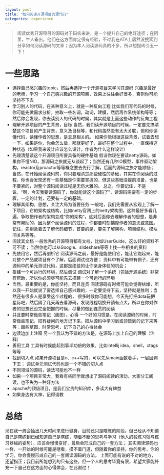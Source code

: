 ```yaml
---
layout: post
title: "如何阅读开源项目的源代码"
categories: experience 
---
```

> 阅读优秀开源项目的源码对于码农来讲，是一个提升自己的绝好途径；在阿里，牛人备出，他们在这方面肯定很有经验，不过我在ATA上居然没搜索到分享如何阅读源码的文章；因为本人阅读源码真的不多，所以想抛砖引玉一下！

# 一些思路
+ 选择自己感兴趣的topic，然后再选择一个开源项目来学习其源码
  兴趣是最好的老师，学习一个自己感兴趣的开源项目，效果上往往会好很多，否则你可能坚持不下去
+ 学习别人的代码，在某种意义上，就是一种反向工程
  比如我们写代码的时候，你可能先做需求分析，抽取一些名词，动词，建模，然后再作系统架构等等；然后你会发现，你去读别人的代码的时候，其实就是上面这些动作的反向工程
+ 理解开源项目的产生背景，目标
  当然，我们读开源项目的时候，一定要先搞清楚这个项目的产生背景，意义及目标等，和代码虽然没有太大关联，但和你读懂代码，读懂作者的思想，是息息相关的。
  如果你能根据这些背景，试着去想一下，如果是你，你会怎么做，那就更好了，最好在整个过程中，一直保持这种状态（如果我来设计应该怎么设计，作者为什么这样设计）
+ 先理清楚读这个开源项目所要具备的硬件基础
  假设你现在要读netty源码，如果你不懂NIO，那源码之旅就无从谈起了；当然还有几种IO模型，事件驱动架构，reactor及proactor等等概念要去先行了解，后面的源码之旅才能顺畅；
  当然，在开始阅读源码前，你只要理清楚那些硬性的基础，其实在你阅读的过程，你也会发现还有一些基础是你需要掌握的，但这些基础没提前准备，也是不要紧的，对整个源码阅读过程是无伤大雅的。
  总之，你要记住，不是说，“啊，今天我要读源码了，你就能读这个源码了”，读源码需要有一定的步骤，一定的计划，还要有一定的基础。
+ 理解其架构，思想，关注大局为首要任务
  一般地，我们先需要从宏观上了解一下项目，它的架构或结构，比如netty官网上的netty架构图，这种最好多看几遍，争取把作者的架构变成“你的架构”，这对后面你去理解作者的思想，是非常有帮助的，因为整个阅读源码的过程，你都要时刻揣摩作者的意思或意图。
  记住，先别急着去了解代码细节，首要的是，要先了解架构，项目结构，模块间关系等等。
+ 阅读其文档
  一般优秀的开源项目都有文档，比如UserGuide，这么好的资料不可不读；
  当然你也可以从Google、slideshare等等上找一些相关的资料
+ 先使用它，然后再剖析它
  阅读源码之前，最好是能使用它，能让它跑起来，能对整个产品或项目有个了解，后面调试也方便；
  资料中有可能带有例子，还有源码中的单元测试代码，这都是绝佳的让你亲身体验的机会；
+ 搭建一个可运行的环境，然后调试
  调试对了解一个系统（包括开源系统）非常有帮助，所以你必须尽可能先去搭建一个可运行的环境
+ 当然，最重要的是，你能坚持，而且连贯
  阅读源码有时候可能会觉得枯燥，所以我一开始就说了要选择自己感兴趣的，一定要坚持下去，坚持就是胜利；当然还有很多人是享受这个过程的，
  很多时候你可能想，今天先打把dota玩把星际吧，然后隔了几天再去看源码，发现线程切换开销有点大，所以在你对作者的思想还没完全把握的时候，尽量的做到连贯的阅读
+ 并且要时常做些笔记（画图），心得
  一个好的习惯是，在阅读源码的时候，时常做些笔记，把有疑问的地方记下来，把从源码中学习到或领悟到的记下来等等；画些草图，时常思考，记下自己的心得体会
+ 边读边加上注释
  另一个我认为不错的方法是，在源码上加上自己的理解（注释）
+ 善用工具
  工具有时候能起到事半功倍的效果，比如intellij idea，shell，ctags等等
+ 找到切入点
  如果开源项目是c、c++写的，可以先从main函数着手，一层层剥下去；
  调试单元测试代码也是一个不错的切入点
+ 不同领域的源码，读法可能也不一样
+ 如果一个项目非常大，我看有些同学就想出了源码阅读的活动，大家分工阅读，也不失为一种好方法
+ apache的顶级项目，是我们宝贵的知识库，多读大有裨益
+ 如果身边有大神，记得请教

# 总结
  现在我一周会抽出几天时间来进行健身，目前还只是瞎练的阶段，但已经从不知道自己是瞎练到已经知道自己是瞎练，随着不断的思考与学习（他人的锻炼习惯与练习器械的姿势），应该会慢慢变好，最后会形成自己的一套方法；
  其实阅读源码也一样，一开始的时候可能是瞎看，摸不着门道，但随着你的坚持，你的思考，你的学习，你会慢慢形成自己的一套阅读源码的方法。
  上面可能有说的不对的地方，还望指正；我目前所能想到的只有这些，但一个人的思考毕竟有限，希望大家能补充一下自己在这方面的心得体会，在此谢过！
